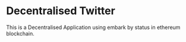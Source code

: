 # Decentralised Twitter

This is a Decentralised Application using embark by status in ethereum blockchain.



